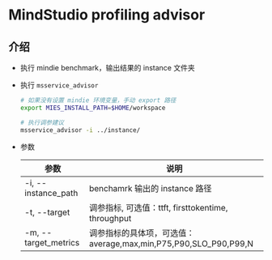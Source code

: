 # MindStudio profiling advisor

## 介绍
- 执行 mindie benchmark，输出结果的 instance 文件夹
- 执行 `msservice_advisor`
  ```sh
  # 如果没有设置 mindie 环境变量，手动 export 路径
  export MIES_INSTALL_PATH=$HOME/workspace

  # 执行调参建议
  msservice_advisor -i ../instance/
  ```
- 参数

  | 参数                 | 说明                                                            |
  | -------------------- | --------------------------------------------------------------- |
  | -i, --instance_path  | benchamrk 输出的 instance 路径                                  |
  | -t, --target         | 调参指标, 可选值：ttft, firsttokentime, throughput              |
  | -m, --target_metrics | 调参指标的具体项，可选值：average,max,min,P75,P90,SLO_P90,P99,N |